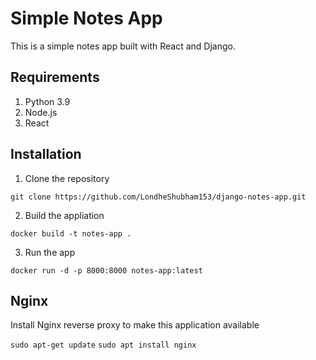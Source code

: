 # Simple Notes App
This is a simple notes app built with React and Django.

## Requirements
1. Python 3.9
2. Node.js
3. React

## Installation 
1. Clone the repository
```
git clone https://github.com/LondheShubham153/django-notes-app.git
```

2. Build the appliation
```
docker build -t notes-app .
```

3. Run the app
```
docker run -d -p 8000:8000 notes-app:latest
```

## Nginx

Install Nginx reverse proxy to make this application available

`sudo apt-get update`
`sudo apt install nginx`
